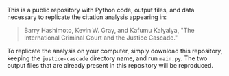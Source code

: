 This is a public repository with Python code, output files, and data necessary to replicate the citation analysis appearing in:

> Barry Hashimoto, Kevin W. Gray, and Kafumu Kalyalya, "The International Criminal Court and the Justice Cascade."

To replicate the analysis on your computer, simply download this repository, keeping the `justice-cascade` directory name, and run `main.py`. The two output files that are already present in this repository will be reproduced.